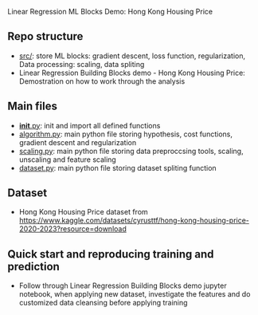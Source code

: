 Linear Regression ML Blocks Demo: Hong Kong Housing Price <br />


## Repo structure

* [src/](src/): store ML blocks: gradient descent, loss function, regularization, Data processing: scaling, data spliting
* Linear Regression Building Blocks demo - Hong Kong Housing Price: Demostration on how to work through the analysis


## Main files

* [__init__.py](__init__.py): init and import all defined functions
* [algorithm.py](algorithm.py): main python file storing hypothesis, cost functions, gradient descent and regularization
* [scaling.py](scaling.py): main python file storing data preproccsing tools, scaling, unscaling and feature scaling
* [dataset.py](dataset.py): main python file storing dataset spliting function

## Dataset

* Hong Kong Housing Price dataset from https://www.kaggle.com/datasets/cyrusttf/hong-kong-housing-price-2020-2023?resource=download


## Quick start and reproducing training and prediction


* Follow through Linear Regression Building Blocks demo jupyter notebook, when applying new dataset, investigate the features and do customized data cleansing before applying training

